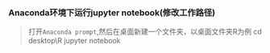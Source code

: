 ### Anaconda环境下运行jupyter notebook(修改工作路径)

>打开`Anaconda prompt`,然后在桌面新建一个文件夹，以桌面文件夹R为例
cd desktop\R
            jupyter notebook

